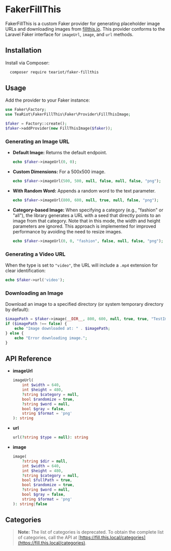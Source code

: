 # FakerFillThis

FakerFillThis is a custom Faker provider for generating placeholder image URLs and downloading images from [fillthis.io](https://fillthis.io). This provider conforms to the Laravel Faker interface for `imageUrl`, `image`, and `url` methods.

## Installation

Install via Composer:

```bash
  composer require teariot/faker-fillthis
```

## Usage

Add the provider to your Faker instance:

```php
use Faker\Factory;
use TeaRiot\FakerFillThis\Faker\Provider\FillThisImage;

$faker = Factory::create();
$faker->addProvider(new FillThisImage($faker));
```

### Generating an Image URL

- **Default Image:** Returns the default endpoint.
  ```php
  echo $faker->imageUrl(0, 0);
  ```
- **Custom Dimensions:** For a 500x500 image.
  ```php
  echo $faker->imageUrl(500, 500, null, false, null, false, "png");
  ```
- **With Random Word:** Appends a random word to the text parameter.
  ```php
  echo $faker->imageUrl(800, 600, null, true, null, false, "png");
  ```
- **Category-based Image:** When specifying a category (e.g., "fashion" or "all"), the library generates a URL with a seed that directly points to an image from that category. Note that in this mode, the width and height parameters are ignored. This approach is implemented for improved performance by avoiding the need to resize images.
  ```php
  echo $faker->imageUrl(0, 0, "fashion", false, null, false, "png");
  ```

### Generating a Video URL

When the type is set to `"video"`, the URL will include a `.mp4` extension for clear identification:

```php
echo $faker->url('video');
```

### Downloading an Image

Download an image to a specified directory (or system temporary directory by default):

```php
$imagePath = $faker->image(__DIR__, 800, 600, null, true, true, "TestImage", false, "png");
if ($imagePath !== false) {
    echo "Image downloaded at: " . $imagePath;
} else {
    echo "Error downloading image.";
}
```

## API Reference

- **imageUrl**
  ```php
  imageUrl(
      int $width = 640,
      int $height = 480,
      ?string $category = null,
      bool $randomize = true,
      ?string $word = null,
      bool $gray = false,
      string $format = 'png'
  ): string
  ```
- **url**
  ```php
  url(?string $type = null): string
  ```
- **image**
  ```php
  image(
      ?string $dir = null,
      int $width = 640,
      int $height = 480,
      ?string $category = null,
      bool $fullPath = true,
      bool $randomize = true,
      ?string $word = null,
      bool $gray = false,
      string $format = 'png'
  ): string|false
  ```

## Categories

> **Note:** The list of categories is deprecated. To obtain the complete list of categories, call the API at [https://fill.this.local/categories](https://fill.this.local/categories).
